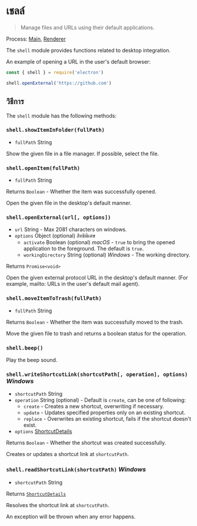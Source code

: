 # เชลล์

> Manage files and URLs using their default applications.

Process: [Main](../glossary.md#main-process), [Renderer](../glossary.md#renderer-process)

The `shell` module provides functions related to desktop integration.

An example of opening a URL in the user's default browser:

```javascript
const { shell } = require('electron')

shell.openExternal('https://github.com')
```

## วิธีการ

The `shell` module has the following methods:

### `shell.showItemInFolder(fullPath)`

* `fullPath` String

Show the given file in a file manager. If possible, select the file.

### `shell.openItem(fullPath)`

* `fullPath` String

Returns `Boolean` - Whether the item was successfully opened.

Open the given file in the desktop's default manner.

### `shell.openExternal(url[, options])`

* `url` String - Max 2081 characters on windows.
* `options` Object (optional) สิทธิพิเศษ 
  * `activate` Boolean (optional) *macOS* - `true` to bring the opened application to the foreground. The default is `true`.
  * `workingDirectory` String (optional) *Windows* - The working directory.

Returns `Promise<void>`

Open the given external protocol URL in the desktop's default manner. (For example, mailto: URLs in the user's default mail agent).

### `shell.moveItemToTrash(fullPath)`

* `fullPath` String

Returns `Boolean` - Whether the item was successfully moved to the trash.

Move the given file to trash and returns a boolean status for the operation.

### `shell.beep()`

Play the beep sound.

### `shell.writeShortcutLink(shortcutPath[, operation], options)` *Windows*

* `shortcutPath` String
* `operation` String (optional) - Default is `create`, can be one of following: 
  * `create` - Creates a new shortcut, overwriting if necessary.
  * `update` - Updates specified properties only on an existing shortcut.
  * `replace` - Overwrites an existing shortcut, fails if the shortcut doesn't exist.
* `options` [ShortcutDetails](structures/shortcut-details.md)

Returns `Boolean` - Whether the shortcut was created successfully.

Creates or updates a shortcut link at `shortcutPath`.

### `shell.readShortcutLink(shortcutPath)` *Windows*

* `shortcutPath` String

Returns [`ShortcutDetails`](structures/shortcut-details.md)

Resolves the shortcut link at `shortcutPath`.

An exception will be thrown when any error happens.